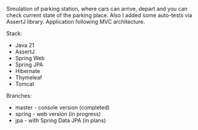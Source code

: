 Simulation of parking station, where cars can arrive, depart and you can check current state of the parking place.
Also I added some auto-tests via AssertJ library. Application following MVC architecture.

Stack:
- Java 21
- AssertJ
- Spring Web
- Spring JPA
- Hibernate
- Thymeleaf
- Tomcat


Branches:
- master - console version (completed)
- spring - web version (in progress)
- jpa - with Spring Data JPA (in plans)
